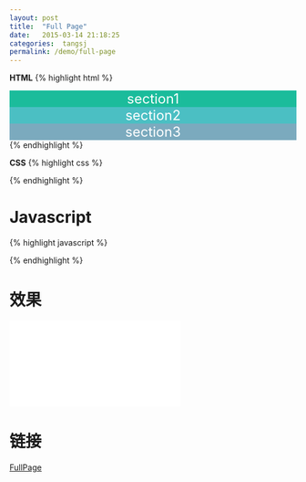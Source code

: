 ```yaml
---
layout: post
title:  "Full Page"
date:   2015-03-14 21:18:25
categories:  tangsj
permalink: /demo/full-page
---
```


**HTML**
{% highlight html %}
<div id="fullpage">
  <div class="section section1" data-anchor="s1">
    <span>section1</span>
  </div>
  <div class="section section2" data-anchor="s2">
    <span>section2</span>
  </div>
  <div class="section section3" data-anchor="s3">
    <span>section3</span>
  </div>
</div>
{% endhighlight %}

**CSS**
{% highlight css %}
<style>
  #fullpage{text-align: center; color: #FFF; font-size: 24px;}
  .section1{background-color: #1BBC9B;}
  .section2{background-color: #4BBFC3;}
  .section3{background-color: #7BAABE;}
</style>
{% endhighlight %}

**Javascript**
=============
{% highlight javascript %}
<script type="text/javascript">
  $(function(){
    $('#fullpage').fullpage({
      navigation: true,
      anchors: ['s1', 's2', 's3'],
      navigationTooltips: ['section1', 'section2', 'section3'],
      afterLoad : function(anchor, index){
        $('*[data-anchor='+ anchor +']').find('span').fadeToggle('slow');
      }
    });
  });
</script>
{% endhighlight %}

效果
=============
<iframe src="/iframes/full-page" frameborder="0"></iframe>

链接
=============
[FullPage](/iframes/full-page)